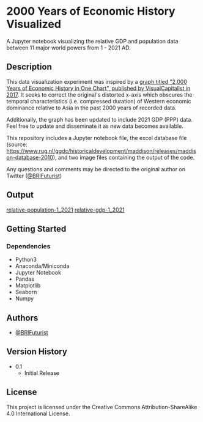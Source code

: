# 2000 Years of Economic History Visualized

A Jupyter notebook visualizing the relative GDP and population data between 11 major world powers from 1 - 2021 AD.

## Description

This data visualization experiment was inspired by a [graph titled "2,000 Years of Economic History in One Chart", published by VisualCapitalist in 2017](/https://www.visualcapitalist.com/2000-years-economic-history-one-chart/). It seeks to correct the original's distorted x-axis which obscures the temporal characteristics (i.e. compressed duration) of Western economic dominance relative to Asia in the past 2000 years of recorded data.

Additionally, the graph has been updated to include 2021 GDP (PPP) data. Feel free to update and disseminate it as new data becomes available.

This repository includes a Jupyter notebook file, the excel database file (source: https://www.rug.nl/ggdc/historicaldevelopment/maddison/releases/maddison-database-2010), and two image files containing the output of the code.

Any questions and comments may be directed to the original author on Twitter ([@BRIFuturist](\https://twitter.com/BRIFuturist))

## Output

[relative-population-1_2021](\https://github.com/BRIFuturist/2000-years-economic-history/blob/main/relative_population_1-2000.png)
[relative-gdp-1_2021](\https://github.com/BRIFuturist/2000-years-economic-history/blob/main/relative_gdp_1-2000.png)

## Getting Started

### Dependencies

* Python3
* Anaconda/Miniconda
* Jupyter Notebook
* Pandas
* Matplotlib
* Seaborn
* Numpy

## Authors

* [@BRIFuturist](https://twitter.com/BRIFuturist)

## Version History

* 0.1
    * Initial Release

## License

This project is licensed under the Creative Commons Attribution-ShareAlike 4.0 International License.
